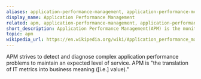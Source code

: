 ```yaml
---
aliases: application-performance-management, application-performance-monitor, apm
display_name: Application Performance Management
related: apm, application-performance-management, application-performance-monitor
short_description: Application Performance Management(APM) is the monitoring and management of performance and availability of software applications
topic: apm
wikipedia_url: https://en.wikipedia.org/wiki/Application_performance_management
---
```

APM strives to detect and diagnose complex application performance problems to maintain an expected level of service. APM is "the translation of IT metrics into business meaning ([i.e.] value)."
